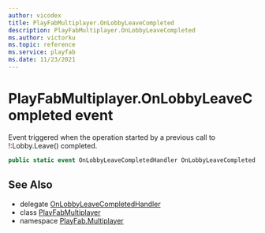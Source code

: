 ```yaml
---
author: vicodex
title: PlayFabMultiplayer.OnLobbyLeaveCompleted
description: PlayFabMultiplayer.OnLobbyLeaveCompleted
ms.author: victorku
ms.topic: reference
ms.service: playfab
ms.date: 11/23/2021
---
```


# PlayFabMultiplayer.OnLobbyLeaveCompleted event

Event triggered when the operation started by a previous call to !:Lobby.Leave() completed.

```csharp
public static event OnLobbyLeaveCompletedHandler OnLobbyLeaveCompleted;
```

## See Also

* delegate [OnLobbyLeaveCompletedHandler](../PlayFabMultiplayer.OnLobbyLeaveCompletedHandler.md)
* class [PlayFabMultiplayer](../PlayFabMultiplayer.md)
* namespace [PlayFab.Multiplayer](../../PlayFabMultiplayerSDK.md)

